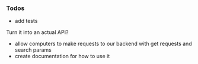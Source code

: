 ### Todos

- add tests  


Turn it into an actual API?  
- allow computers to make requests to our backend with get requests and search params
- create documentation for how to use it
